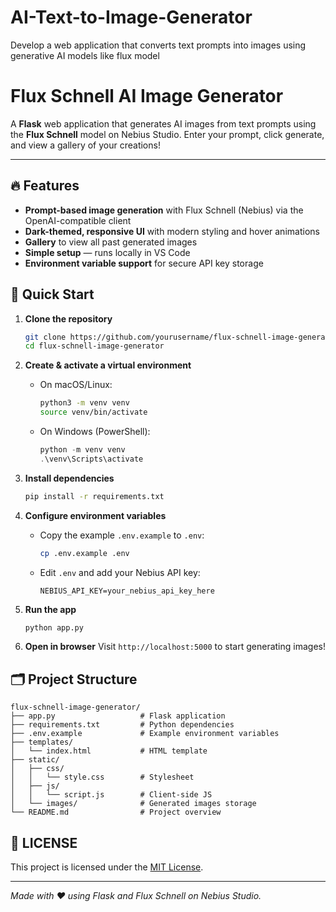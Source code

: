 # AI-Text-to-Image-Generator
Develop a web application that converts text prompts into images using generative AI models like flux model

# Flux Schnell AI Image Generator

A **Flask** web application that generates AI images from text prompts using the **Flux Schnell** model on Nebius Studio. Enter your prompt, click generate, and view a gallery of your creations!

---

## 🔥 Features

* **Prompt-based image generation** with Flux Schnell (Nebius) via the OpenAI-compatible client
* **Dark-themed, responsive UI** with modern styling and hover animations
* **Gallery** to view all past generated images
* **Simple setup** — runs locally in VS Code
* **Environment variable support** for secure API key storage

## 🚀 Quick Start

1. **Clone the repository**

   ```bash
   git clone https://github.com/yourusername/flux-schnell-image-generator.git
   cd flux-schnell-image-generator
   ```

2. **Create & activate a virtual environment**

   * On macOS/Linux:

     ```bash
     python3 -m venv venv
     source venv/bin/activate
     ```
   * On Windows (PowerShell):

     ```powershell
     python -m venv venv
     .\venv\Scripts\activate
     ```

3. **Install dependencies**

   ```bash
   pip install -r requirements.txt
   ```

4. **Configure environment variables**

   * Copy the example `.env.example` to `.env`:

     ```bash
     cp .env.example .env
     ```
   * Edit `.env` and add your Nebius API key:

     ```env
     NEBIUS_API_KEY=your_nebius_api_key_here
     ```

5. **Run the app**

   ```bash
   python app.py
   ```

6. **Open in browser**
   Visit `http://localhost:5000` to start generating images!

## 🗂️ Project Structure

```
flux-schnell-image-generator/
├── app.py                   # Flask application
├── requirements.txt         # Python dependencies
├── .env.example             # Example environment variables
├── templates/
│   └── index.html           # HTML template
├── static/
│   ├── css/
│   │   └── style.css        # Stylesheet
│   ├── js/
│   │   └── script.js        # Client-side JS
│   └── images/              # Generated images storage
└── README.md                # Project overview
```

## 📜 LICENSE

This project is licensed under the [MIT License](LICENSE).

---

*Made with ❤️ using Flask and Flux Schnell on Nebius Studio.*

